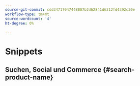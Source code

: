 ```yaml
---
source-git-commit: cdd34717047448087b2d62841d6312fd4392c30e
workflow-type: tm+mt
source-wordcount: '4'
ht-degree: 0%

---
```

# Snippets

## Suchen, Social und Commerce {#search-product-name}
